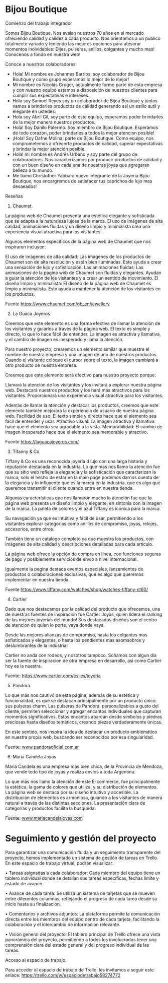 # Bijou Boutique

Comienzo del trabajo integrador

Somos Bijou Boutique. Nos avalan nuestros 70 años en el mercado ofreciendo calidad y calidez a cada producto.
Nos orientamos a un publico totalmente variado y teniendo las mejores opciones para atesorar momentos inolvidables: 
Dijes, pulseras, anillos, colgantes y mucho mas!
Conocenos a fondo en nuestra web!

Conoce a nuestros colaboradores:

- Hola! Mi nombre es Johannes Barrios, soy colaborador de Bijou Boutique y como grupo esperamos lo mejor de lo mejor!
- Mi nombre es Nicolás Gruger, actualmente formo parte de esta empresa y con nuestro equipo estamos a disposición de nuestros clientes para cumplir sus expectativas e intereses.
- Hola soy Samuel Reyes soy un colaborador de Bijou Boutique y juntos vamos a brindarles productos de calidad generando así un estilo sutil y elegante en ustedes.
- Hola soy Abril Gil, soy parte de este equipo, esperamos poder brindarles de la mejor manera nuestros productos.
- Hola! Soy Danilo Palermo. Soy miembro de Bijou Boutique. Esperamos de todo corazon, poder brindarles a todos la mejor atencion posible!
- ¡Hola! Soy Dafne Molina, parte de Bijou Boutique. Como equipo, nos comprometemos a ofrecerte productos de calidad, superar expectativas y brindar la mejor atención posible.
- Hola! mi nombre es Andrés Urbano y soy parte del grupo de colaboradores. Nos caracterizamos por producir productos de calidad y con un buen diseño en cada una de nuestras joyas que agregaran belleza a tu mundo.
- Me llamo Christofher Yabbara nuevo integrante de la Joyeria Bijou Boutique, nos encargremos de satisfacer tus caprichos de lujo mas desaeados!

Reseñas  

1) Chaumet.

La página web de Chaumet presenta una estética elegante y sofisticada que se adapta a la naturaleza lujosa de la marca. El uso de imágenes de alta calidad, animaciones fluidas y un diseño limpio y minimalista crea una experiencia visual atractiva para los visitantes.

Algunos elementos específicos de la página web de Chaumet que nos inspiraron incluyen:

El uso de imágenes de alta calidad: Las imágenes de los productos de Chaumet son de alta resolución y están bien iluminadas. Esto ayuda a crear una sensación de lujo y sofisticación.
Las animaciones fluidas: Las animaciones de la página web de Chaumet son fluidas y elegantes. Ayudan a guiar la atención de los visitantes y a crear un sentido de movimiento.
El diseño limpio y minimalista: El diseño de la página web de Chaumet es limpio y minimalista. Esto ayuda a mantener la atención de los visitantes en los productos.

Fuente 
https://www.chaumet.com/gb_en/jewellery 

2) La Guaca Joyeros

Creemos que este elemento es una forma efectiva de llamar la atención de los visitantes y guiarlos a través de la página web. El texto es simple y directo, lo que lo hace fácil de entender. La imagen es atractiva y llamativa, y el cambio de imagen es inesperado y llama la atención.

Para nuestro proyecto, crearemos un elemento similar que muestre el nombre de nuestra empresa y una imagen de uno de nuestros productos. Cuando el visitante coloque el cursor sobre el texto, la imagen cambiará a otro producto de nuestra empresa.

Creemos que este elemento será efectivo para nuestro proyecto porque:

Llamará la atención de los visitantes y los invitará a explorar nuestra página web.
Destacará nuestros productos y los hará más atractivos para los visitantes.
Proporcionará una experiencia visual atractiva para los visitantes.

Además de llamar la atención y destacar los productos, creemos que este elemento también mejorará la experiencia de usuario de nuestra página web.
Facilidad de uso: El texto simple y directo hace que el elemento sea fácil de entender y usar.
Atractivo visual: La imagen atractiva y llamativa hace que el elemento sea agradable a la vista.
Memorabilidad: El cambio de imagen inesperado hace que el elemento sea memorable y atractivo.

Fuente 
https://laguacajoyeros.com/

3) Tifanny & Co

Tiffany & Co es una reconocida joyería d lujo con una larga historia y reputación destacada en la industria. Lo que mas nos llamo la atención fue que su sitio web refleja  la elegancia y la sofisticación que caracterizan la marca, solo el hecho de estar en la main page podemos  darnos cuenta de la elegancia y lo influyente que es la marca en la industria, que es algo que queremos transmitir al cliente cuando entre en nuestra tienda.

Algunas características que nos llamaron mucho la atención fue que la página web  presenta un diseño limpio y elegante, en sintonía con la imagen de la marca. La paleta de colores y el  azul Tiffany  es icónica para la marca.

Su navegación ya que es intuitiva y fácil de usar, permitiendo a los visitantes explorar categorías como anillos de compromiso, joyas, relojes, accesorios, entre otros.

También tiene un catalogo completo ya que muestra los productos, con imágenes de alta calidad y descripciones detalladas para cada articulo.

La página web  ofrece la opción de compra en línea, con funciones seguras de pago y posiblemente servicios de envío a nivel internacional.

Igualmente la pagina destaca eventos especiales, lanzamientos de productos o colaboraciones exclusivas, que es algo que queremos implementar en nuestra tienda.

Fuente
https://www.tiffany.com/watches/shop/watches-tiffany-ct60/

4) Cartier

Dado que nos destacamos por la calidad del producto que ofrecemos, una de nuestras fuentes de inspiracion fue Cartier Joyas, quien lidera el ranking de las mejores joyerias del mundo! Sus destacados diseños son el centro de atencion de quien lo porte, vaya donde vaya.

Desde las mejores alianzas de compromiso, hasta los colgantes mas sofisticados y elegantes, o hasta los pendientes mas asomsobros y deslumbrantes de la industria!

Cartier no anda con rodeos, y nosotros tampoco. Soñamos con algun dia ser la fuente de inspiracion de otra empresa en desarrollo, asi como Cartier hoy es la nuestra.

Fuente:
https://www.cartier.com/es-es/joyeria

5) Pandora

Lo que más nos cautivó de esta página, además de su estética y funcionalidad, es que se destacan principalmente por un producto único: sus pulseras charm. Las pulseras de Pandora, personalizables a gusto del cliente, permiten seleccionar y agregar encantos individuales que capturan momentos significativos. Estos encantos abarcan desde símbolos y piedras preciosas hasta diseños temáticos, creando piezas verdaderamente únicas.

En este sentido, nos inspira la idea de destacar un producto emblemático en nuestra propia web, buscando ser reconocidos por esa singularidad.

Fuente: www.pandoraoficial.com.ar 

6) María Candela Joyas

María Candela es una empresa más bien chica, de la Provincia de Mendoza, que vende todo tipo de joyas y realiza envíos a toda Argentina. 

Lo que más nos llamo la atención de este E-commerce, fue principalmente la estética, la gama de colores que utiliza, y su distribución de elementos. La página web se destaca por su diseño intuitivo y accesible. La distribución de elementos es armoniosa, guiando a los visitantes de manera natural a través de las distintas secciones. La presentación clara de categorías y productos facilita la búsqueda.

Fuente: www.mariacandelajoyas.com  

# Seguimiento y gestión del proyecto

Para garantizar una comunicación fluida y un seguimiento transparente del proyecto, hemos implementado un sistema de gestión de tareas en Trello. En este espacio de trabajo virtual, podrán visualizar:

• Tareas asignadas a cada colaborador: Cada miembro del equipo tiene un tablero individual donde se detallan sus tareas específicas, fechas límite y estado de avance.

• Avance de cada tarea: Se utiliza un sistema de tarjetas que se mueven entre diferentes columnas, reflejando el progreso de cada tarea desde su inicio hasta su finalización.

• Comentarios y archivos adjuntos: La plataforma permite la comunicación directa entre los miembros del equipo dentro de cada tarjeta, facilitando la colaboración y el intercambio de información relevante.

• Visión general del proyecto: El tablero principal de Trello ofrece una vista panorámica del proyecto, permitiendo a todos los involucrados tener una comprensión clara del estado general y del progreso individual de las tareas.

Acceso al espacio de trabajo:

Para acceder al espacio de trabajo de Trello, les invitamos a seguir este enlace: https://trello.com/w/espaciodetrabajo58274772
